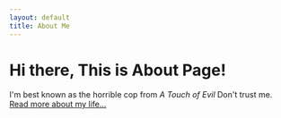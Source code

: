```yaml
---
layout: default
title: About Me
---
```

<div class="blurb">
	<h1>Hi there, This is About Page!</h1>
	<p>I'm best known as the horrible cop from <em>A Touch of Evil</em> Don't trust me. <a href="/about">Read more about my life...</a></p>
</div><!-- /.blurb -->